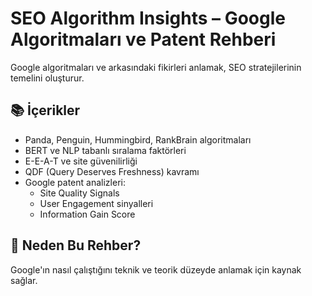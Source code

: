 # SEO Algorithm Insights – Google Algoritmaları ve Patent Rehberi

Google algoritmaları ve arkasındaki fikirleri anlamak, SEO stratejilerinin temelini oluşturur.

## 📚 İçerikler

- Panda, Penguin, Hummingbird, RankBrain algoritmaları
- BERT ve NLP tabanlı sıralama faktörleri
- E-E-A-T ve site güvenilirliği
- QDF (Query Deserves Freshness) kavramı
- Google patent analizleri:
  - Site Quality Signals
  - User Engagement sinyalleri
  - Information Gain Score

## 🎯 Neden Bu Rehber?

Google'ın nasıl çalıştığını teknik ve teorik düzeyde anlamak için kaynak sağlar.
